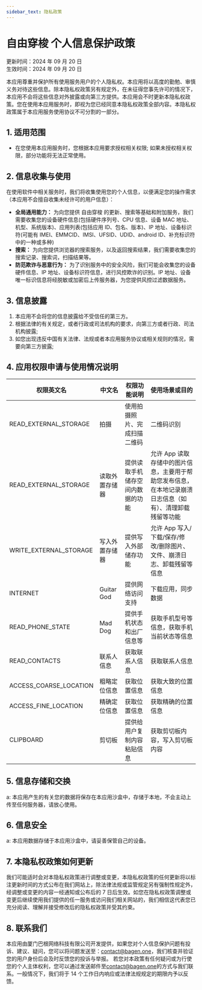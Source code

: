 ```yaml
---
sidebar_text: 隐私政策
---
```


# 自由穿梭 个人信息保护政策

更新时间：2024 年 09 月 20 日  
生效时间：2024 年 09 月 20 日

本应用尊重并保护所有使用服务用户的个人隐私权。本应用将以高度的勤勉、审慎义务对待这些信息。除本隐私权政策另有规定外，在未征得您事先许可的情况下，本应用不会将这些信息对外披露或向第三方提供。本应用会不时更新本隐私权政策。您在使用本应用服务时，即视为您已经同意本隐私权政策全部内容。本隐私权政策属于本应用服务使用协议不可分割的一部分。

## 1. 适用范围

- 在您使用本应用服务时，您根据本应用要求授权相关权限; 如果未授权相关权限，部分功能将无法正常使用。

## 2. 信息收集与使用

在使用软件中相关服务时，我们将收集使用您的个人信息，以便满足您的操作需求（本应用不会擅自收集未经许可的用户信息）：

- **全局通用能力：** 为向您提供 自由穿梭 的更新、搜索等基础和附加服务，我们需要收集您的设备硬件信息(包括硬件序列号、CPU 信息、设备 MAC 地址、机型、系统版本)、应用列表(包括应用 ID、包名、版本)、IP 地址、设备标识符(可能有 IMEI、EMMCID、IMSI、UFSID、UDID、android ID、补充标识符中的一种或多种)
- **搜索：** 为向您提供浏览器的搜索服务，以及返回搜索结果，我们需要收集您的搜索记录、搜索词，扫描结果等。
- **防范欺诈与恶意行为：** 为了识别服务中的安全风险，我们可能会收集您的设备硬件信息、IP 地址、设备标识符信息，进行风控欺诈的识别。IP 地址、设备唯一标识信息将经脱敏或加密后上传服务器，为您提供风控过滤数据服务。

## 3. 信息披露

1. 本应用不会将您的信息披露给不受信任的第三方。
1. 根据法律的有关规定，或者行政或司法机构的要求，向第三方或者行政、司法机构披露;
1. 如您出现违反中国有关法律、法规或者本应用服务协议或相关规则的情况，需要向第三方披露;

## 4. 应用权限申请与使用情况说明

| 权限英文名             | 中文名         | 权限功能说明                     | 使用场景或目的                                                                                            |
| ---------------------- | -------------- | -------------------------------- | --------------------------------------------------------------------------------------------------------- |
| READ_EXTERNAL_STORAGE  | 拍摄           | 使用拍摄照片、完成扫描二维码     | 二维码识别                                                                                                |
| READ_EXTERNAL_STORAGE  | 读取外置存储器 | 提供读取手机储存空间内数据的功能 | 允许 App 读取存储中的图片信息，主要用于帮助您发布信息，在本地记录崩溃日志信息（如有）、清理卸载残留等功能 |
| WRITE_EXTERNAL_STORAGE | 写入外置存储器 | 提供写入外部储存功能             | 允许 App 写入/下载/保存/修改/删除图片、文件、崩溃日志、卸载残留等信息                                     |
| INTERNET               | Guitar God     | 提供网络访问支持                 | 下载应用，同步数据                                                                                        |
| READ_PHONE_STATE       | Mad Dog        | 提供手机状态和出厂信息等         | 获取手机型号等信息，获取手机当前状态等信息                                                                |
| READ_CONTACTS          | 联系人信息     | 获取联系人信息                   | 获取联系人信息                                                                                            |
| ACCESS_COARSE_LOCATION | 粗略定位信息   | 获取位置信息                     | 获取大致的位置信息                                                                                        |
| ACCESS_FINE_LOCATION   | 精确定位信息   | 获取位置信息                     | 获取精确的位置信息                                                                                        |
| CLIPBOARD              | 剪切板         | 提供给用户复制内容粘贴信息       | 获取剪切板内容，写入剪切板内容                                                                            |

## 5. 信息存储和交换

a: 本应用产生的有关您的数据将保存在本应用沙盒中，存储于本地，不会主动上传至任何服务器，请放心使用。

## 6. 信息安全

a: 本应用数据存储于本应用沙盒中，请妥善保管自己的设备。

## 7. 本隐私权政策如何更新

我们可能适时会对本隐私权政策进行调整或变更，本隐私权政策的任何更新将以标注更新时间的方式公布在我们网站上，除法律法规或监管规定另有强制性规定外，经调整或变更的内容一经通知或公布后的 7 日后生效。如您在隐私权政策调整或变更后继续使用我们提供的任一服务或访问我们相关网站的，我们相信这代表您已充分阅读、理解并接受修改后的隐私权政策并受其约束。

## 8. 联系我们

本应用由厦门巴根网络科技有限公司开发提供，如果您对个人信息保护问题有投诉、建议、疑问，您可以将问题发送至：[contact@bagen.one](mailto:contact@bagen.one)，我们核查并验证您的用户身份后会及时反馈您的投诉与举报。 若您对本政策有任何疑问或为行使您的个人主体权利，您可以通过发送邮件至[contact@bagen.one](mailto:contact@bagen.one)的方式与我们联系。一般情况下，我们将于 14 个工作日内响应或法律法规规定的期限内予以反馈。
